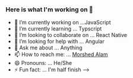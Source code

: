 ### Here is what I'm working on 👋


- 🔭 I’m currently working on ...JavaScript
- 🌱 I’m currently learning ... Typscript
- 👯 I’m looking to collaborate on ... React Native
- 🤔 I’m looking for help with ... Angular
- 💬 Ask me about ... Anything
- 📫 How to reach me: ... [Morshed Alam](https://www.linkedin.com/in/themorsehed/)
- 😄 Pronouns: ... He/She
- ⚡ Fun fact: ... I'm half finish
-->
